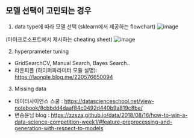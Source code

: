 ## 모델 선택이 고민되는 경우

1. data type에 따라 모델 선택
(sklearn에서 제공하는 flowchart)
![image](https://user-images.githubusercontent.com/49298791/73588216-aeecd400-4509-11ea-87ef-008aa88cf8f9.png)


(마이크로소프트에서 제시하는 cheating sheet)
![image](https://user-images.githubusercontent.com/49298791/73588237-e2c7f980-4509-11ea-9d19-d14a915d5147.png)

2. hyperprameter tuning
- GridSearchCV, Manual Search, Bayes Search..
- 라온피플 (하이퍼파라미터 모듈 설명): https://laonple.blog.me/220576650094


3. Missing data 
- 데이터사이언스 스쿨 : https://datascienceschool.net/view-notebook/8cbbdd4daaf84c0492d440b9a819c8be/ 
- 변승윤님 blog : https://zzsza.github.io/data/2018/08/16/how-to-win-a-data-science-competition-week1/#feature-preprocessing-and-generation-with-respect-to-models




